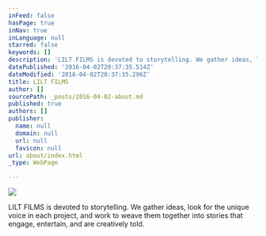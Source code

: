 ```yaml
---
inFeed: false
hasPage: true
inNav: true
inLanguage: null
starred: false
keywords: []
description: 'LILT FILMS is devoted to storytelling. We gather ideas, look for the unique voice in each project, and work to weave them together into stories that engage, entertain, and are creatively told.'
datePublished: '2016-04-02T20:37:35.514Z'
dateModified: '2016-04-02T20:37:35.296Z'
title: LILT FILMS
author: []
sourcePath: _posts/2016-04-02-about.md
published: true
authors: []
publisher:
  name: null
  domain: null
  url: null
  favicon: null
url: about/index.html
_type: WebPage

---
```

![](https://s3-us-west-2.amazonaws.com/the-grid-img/p/3295620824910ee9e18f1f00b200e70e22ae13b5.jpg)

LILT FILMS is devoted to storytelling. We gather ideas, look for the unique voice in each project, and work to weave them together into stories that engage, entertain, and are creatively told.